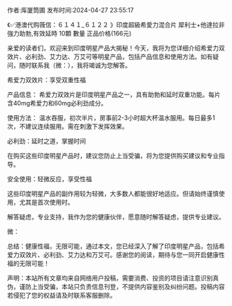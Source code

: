<p>作者:厍厦筒圃 发布时间:2024-04-27 23:55:17</p>
<p>《✅港澳代购薇信：６１４１_６１２２ 》印度超級希愛力混合片 犀利士+他達拉非 強力助勃,有效延時 10顆 數量 正品价格(166元) </p>
									<p>亲爱的读者们，欢迎来到印度明星产品大揭秘！今天，我将为您详细介绍希爱力双效片、必利劲、艾力达、万艾可等明星产品，包括产品信息和使用方法。如有疑问，随时联系我（微：），我将竭诚为您解答。</p><p></p><p>希爱力双效片：享受双重性福</p><p></p><p>产品信息： 希爱力双效片是印度明星产品之一，具有助勃和延时双重功能。每片含40mg希爱力和60mg必利劲成分。</p><p></p><p>使用方法： 温水吞服，初次半片，房事前2-3小时超大杯温水服用。每日最多1次，不建议连续服用。需在刺激下发挥效果。</p><p></p><p>必利劲：延时之道，掌握时间</p><p></p><p></p><p>在购买这些印度明星产品时，建议您防止上当受骗，将为您提供购买建议和专业指导。</p><p></p><p>安全使用：轻微反应，享受性福</p><p></p><p>这些印度明星产品的副作用较为轻微，大多数人都能很好地适应。但请始终谨慎使用，尤其是首次使用时。</p><p></p><p>解答疑虑，专业支持，我作为您的健康伙伴，愿意随时解答疑虑，提供专业建议。</p><p></p><p>微：</p><p></p><p>总结：健康性福，无限可能，通过本文，您已经深入了解了印度明星产品，包括希爱力双效片、必利劲、艾力达和万艾可。感谢您的阅读，期待与您一同开启健康性福的无限可能！</p>				声明：本站所有文章均来自网络用户投稿，需要消费、投资的项目请注意识别真伪，谨防上当受骗，本站只负责信息刊登，不提供内容鉴别及纠纷问题。投稿内容若侵犯了您的权益请及时联系客服删除。				
